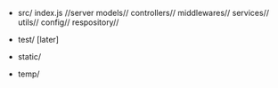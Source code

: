  
  - src/
      index.js //server
      models//
      controllers//
      middlewares//
      services//
      utils//
      config//
      respository//
  
  - test/ [later]   
  - static/
  - temp/